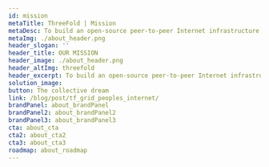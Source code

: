 ```yaml
---
id: mission
metaTitle: ThreeFold | Mission
metaDesc: To build an open-source peer-to-peer Internet infrastructure that removes all forms of centralization from the global IT systems.
metaImg: ./about_header.png
header_slogan: '' 
header_title: OUR MISSION
header_image: ./about_header.png
header_altImg: threefold
header_excerpt: To build an open-source peer-to-peer Internet infrastructure that removes all forms of centralization from the global IT systems.
solution_image: 
button: The collective dream
link: /blog/post/tf_grid_peoples_internet/
brandPanel: about_brandPanel
brandPanel2: about_brandPanel2
brandPanel3: about_brandPanel3
cta: about_cta
cta2: about_cta2
cta3: about_cta3
roadmap: about_roadmap
---
```

